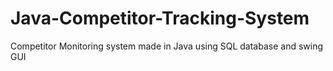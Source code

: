 # Java-Competitor-Tracking-System
Competitor Monitoring system made in Java using SQL database and swing GUI
